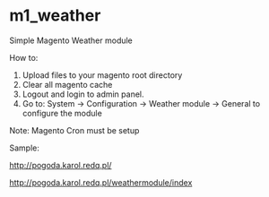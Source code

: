 # m1_weather
Simple Magento Weather module

How to:
1. Upload files to your magento root directory
2. Clear all magento cache
3. Logout and login to admin panel.
4. Go to: System -> Configuration -> Weather module -> General to configure the module

Note: Magento Cron must be setup

Sample: 

http://pogoda.karol.redq.pl/

http://pogoda.karol.redq.pl/weathermodule/index

